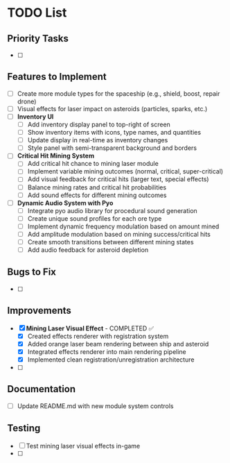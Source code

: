# TODO List

## Priority Tasks
- [ ] 

## Features to Implement
- [ ] Create more module types for the spaceship (e.g., shield, boost, repair drone)
- [ ] Visual effects for laser impact on asteroids (particles, sparks, etc.)
- [ ] **Inventory UI**
  - [ ] Add inventory display panel to top-right of screen
  - [ ] Show inventory items with icons, type names, and quantities
  - [ ] Update display in real-time as inventory changes
  - [ ] Style panel with semi-transparent background and borders
- [ ] **Critical Hit Mining System**
  - [ ] Add critical hit chance to mining laser module
  - [ ] Implement variable mining outcomes (normal, critical, super-critical)
  - [ ] Add visual feedback for critical hits (larger text, special effects)
  - [ ] Balance mining rates and critical hit probabilities
  - [ ] Add sound effects for different mining outcomes
- [ ] **Dynamic Audio System with Pyo**
  - [ ] Integrate pyo audio library for procedural sound generation
  - [ ] Create unique sound profiles for each ore type
  - [ ] Implement dynamic frequency modulation based on amount mined
  - [ ] Add amplitude modulation based on mining success/critical hits
  - [ ] Create smooth transitions between different mining states
  - [ ] Add audio feedback for asteroid depletion

## Bugs to Fix
- [ ] 

## Improvements
- [x] **Mining Laser Visual Effect** - COMPLETED ✅
  - [x] Created effects renderer with registration system
  - [x] Added orange laser beam rendering between ship and asteroid
  - [x] Integrated effects renderer into main rendering pipeline
  - [x] Implemented clean registration/unregistration architecture
- [ ] 

## Documentation
- [ ] Update README.md with new module system controls

## Testing
- [ ] Test mining laser visual effects in-game
- [ ] 